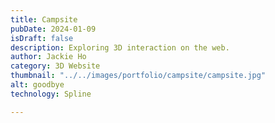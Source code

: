 ```yaml
---
title: Campsite
pubDate: 2024-01-09
isDraft: false
description: Exploring 3D interaction on the web.
author: Jackie Ho
category: 3D Website
thumbnail: "../../images/portfolio/campsite/campsite.jpg"
alt: goodbye
technology: Spline

---
```


<script type="module" src="https://unpkg.com/@splinetool/viewer@1.0.54/build/spline-viewer.js"></script>
<spline-viewer url="https://prod.spline.design/4RTRFFhgCxiilGVL/scene.splinecode"></spline-viewer>
 


